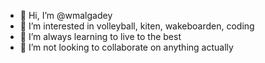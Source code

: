 - 👋 Hi, I’m @wmalgadey
- 👀 I’m interested in volleyball, kiten, wakeboarden, coding
- 🌱 I’m always learning to live to the best
- 💞️ I’m not looking to collaborate on anything actually

<!---
wmalgadey/wmalgadey is a ✨ special ✨ repository because its `README.md` (this file) appears on your GitHub profile.
You can click the Preview link to take a look at your changes.
--->
